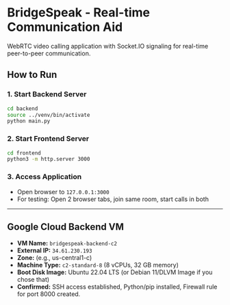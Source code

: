 # BridgeSpeak - Real-time Communication Aid

WebRTC video calling application with Socket.IO signaling for real-time peer-to-peer communication.

## How to Run

### 1. Start Backend Server
```bash
cd backend
source ../venv/bin/activate
python main.py
```

### 2. Start Frontend Server
```bash
cd frontend
python3 -m http.server 3000
```

### 3. Access Application
- Open browser to `127.0.0.1:3000`
- For testing: Open 2 browser tabs, join same room, start calls in both

---

## Google Cloud Backend VM

- **VM Name:** `bridgespeak-backend-c2`
- **External IP:** `34.61.230.193` 
- **Zone:** (e.g., us-central1-c)
- **Machine Type:** `c2-standard-8` (8 vCPUs, 32 GB memory)
- **Boot Disk Image:** Ubuntu 22.04 LTS (or Debian 11/DLVM Image if you chose that)
- **Confirmed:** SSH access established, Python/pip installed, Firewall rule for port 8000 created.
